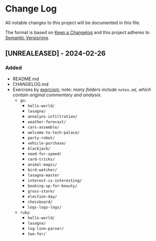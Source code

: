 # Change Log
All notable changes to this project will be documented in this file.
 
The format is based on [Keep a Changelog](http://keepachangelog.com/)
and this project adheres to [Semantic Versioning](http://semver.org/).
 
## [UNREALEASED] - 2024-02-26
### Added
- README.md
- CHANGELOG.md
- Exercises by [exercism](https://exercism.org); note: _many folders include `notes.md`, which contain original commentary and analysis._
    - `go`:
        - `hello-world/`
        - `lasagna/`
        - `annalyns-infiltration/`
        - `weather-forecast/`
        - `cars-assemble/`
        - `welcome-to-tech-palace/`
        - `party-robot/` 
        - `vehicle-purchase/`
        - `blackjack/`
        - `need-for-speed/`
        - `card-tricks/`
        - `animal-magic/`
        - `bird-watcher/`
        - `lasagna-master`
        - `interest-is-interesting/`
        - `booking-up-for-beauty/`
        - `gross-store/`
        - `election-day/`
        - `chessboard/`
        - `logs-logs-logs/`
    - `ruby`: 
        - `hello-world/`
        - `lasagna/`
        - `log-line-parser/`
        - `two-fer/`
    
